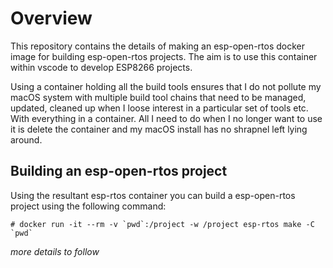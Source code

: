 # Overview

This repository contains the details of making an esp-open-rtos docker image
for building esp-open-rtos projects.
The aim is to use this container within vscode to develop ESP8266 projects.

Using a container holding all the build tools ensures that I do not pollute my
macOS system with multiple build tool chains that need to be managed, updated,
cleaned up when I loose interest in a particular set of tools etc.
With everything in a container. All I need to do when I no longer want to use
it is delete the container and my macOS install has no shrapnel left lying around.

## Building an esp-open-rtos project

Using the resultant esp-rtos container you can build a esp-open-rtos project
using the following command:

```shell
# docker run -it --rm -v `pwd`:/project -w /project esp-rtos make -C `pwd`
```

*more details to follow*
